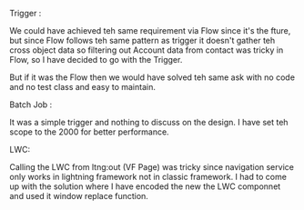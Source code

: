 Trigger :

We could have achieved teh same requirement via Flow since it's the fture, but since Flow follows teh same pattern as trigger it doesn't gather teh cross object data so filtering out Account data from contact was tricky in Flow, so I have decided to go with the Trigger.

But if it was the Flow then we would have solved teh same ask with no code and no test class and easy to maintain.

Batch Job :

It was a simple trigger and nothing to discuss on the design. I have set teh scope to the 2000 for better performance.

LWC:

Calling the LWC from ltng:out (VF Page) was tricky since navigation service only works in lightning framework not in classic framework. I had to come up with the solution where I have encoded the new the LWC componnet and used it window replace function.